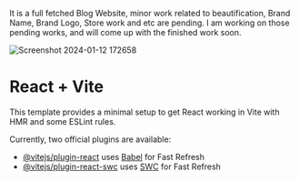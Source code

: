 It is a full fetched Blog Website, minor work related to beautification, Brand Name, Brand Logo, Store work and etc are pending. I am working on those pending works, and will come up with the finished work soon.




![Screenshot 2024-01-12 172658](https://github.com/shubhamrpgupta/BlogApp/assets/144988807/45aae112-42a2-4bc7-ae1b-9a89db1b91e8)





# React + Vite

This template provides a minimal setup to get React working in Vite with HMR and some ESLint rules.

Currently, two official plugins are available:

- [@vitejs/plugin-react](https://github.com/vitejs/vite-plugin-react/blob/main/packages/plugin-react/README.md) uses [Babel](https://babeljs.io/) for Fast Refresh
- [@vitejs/plugin-react-swc](https://github.com/vitejs/vite-plugin-react-swc) uses [SWC](https://swc.rs/) for Fast Refresh
